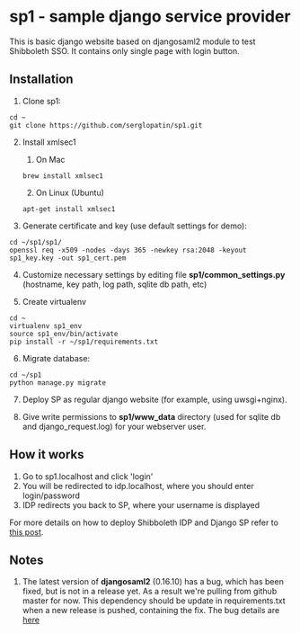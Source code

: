 # sp1 - sample django service provider

This is basic django website based on djangosaml2 module to test Shibboleth SSO. It contains only single page with login button.

## Installation
1. Clone sp1:
  ```
cd ~
git clone https://github.com/serglopatin/sp1.git
```

2. Install xmlsec1
    1. On Mac
      ```
      brew install xmlsec1
      ```
    2. On Linux (Ubuntu)
      ```
      apt-get install xmlsec1
      ```

3. Generate certificate and key (use default settings for demo):
  ```
cd ~/sp1/sp1/
openssl req -x509 -nodes -days 365 -newkey rsa:2048 -keyout sp1_key.key -out sp1_cert.pem
```

4. Customize necessary settings by editing file **sp1/common_settings.py** (hostname, key path, log path, sqlite db path, etc)

5. Create virtualenv
  ```
cd ~
virtualenv sp1_env
source sp1_env/bin/activate
pip install -r ~/sp1/requirements.txt
```

6. Migrate database:
  ```
cd ~/sp1
python manage.py migrate
```

7. Deploy SP as regular django website (for example, using uwsgi+nginx).

8. Give write permissions to **sp1/www_data** directory (used for sqlite db and django_request.log) for your webserver user.

## How it works
1. Go to sp1.localhost and click 'login'
2. You will be redirected to idp.localhost, where you should enter login/password
3. IDP redirects you back to SP, where your username is displayed

For more details on how to deploy Shibboleth IDP and Django SP refer to [this post](http://codeinpython.blogspot.com/2015/11/how-to-setup-shibboleth-identity.html).


## Notes
1. The latest version of **djangosaml2** (0.16.10) has a bug, which has been fixed, but is not in a release yet. As a result
we're pulling from github master for now. This dependency should be update in requirements.txt when a new release is
pushed, containing the fix. The bug details are [here](https://github.com/knaperek/djangosaml2/pull/105)

